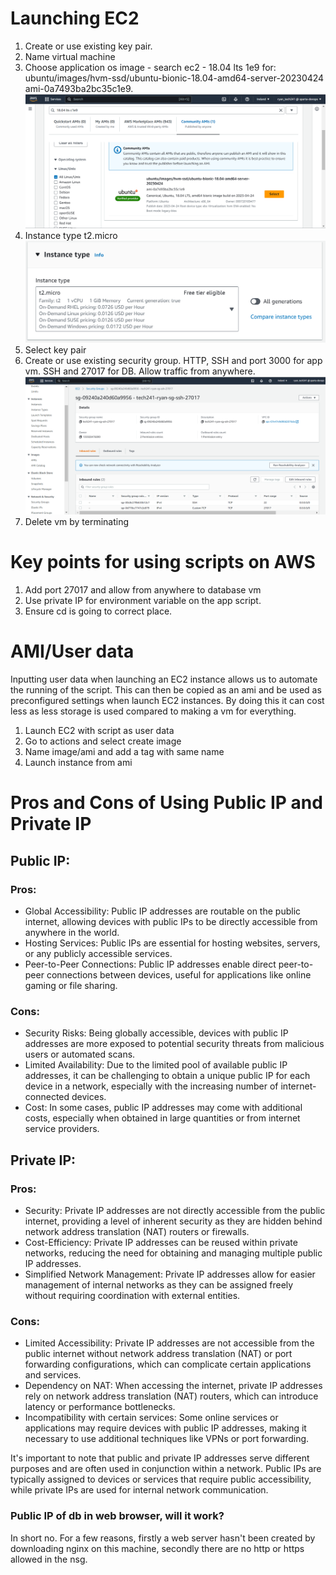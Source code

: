 # Launching EC2
1. Create or use existing key pair.
2. Name virtual machine
3. Choose application os image - search ec2 - 18.04 lts 1e9 for: ubuntu/images/hvm-ssd/ubuntu-bionic-18.04-amd64-server-20230424 ami-0a7493ba2bc35c1e9.![Alt text](images/screenshot1.png) 
4. Instance type t2.micro![Alt text](<images/Screenshot 2023-07-03 150049.png>)
5. Select key pair
6. Create or use existing security group. HTTP, SSH and port 3000 for app vm. SSH and 27017 for DB. Allow traffic from anywhere.![Alt text](<images/Screenshot 2023-07-03 155049.png>)
7. Delete vm by terminating 

# Key points for using scripts on AWS
1. Add port 27017 and allow from anywhere to database vm
2. Use private IP for environment variable on the app script.
3. Ensure cd is going to correct place.


# AMI/User data
Inputting user data when launching an EC2 instance allows us to automate the running of the script. This can then be copied as an ami and be used as preconfigured settings when launch EC2 instances. By doing this it can cost less as less storage is used compared to making a vm for everything.
1. Launch EC2 with script as user data
2. Go to actions and select create image
3. Name image/ami and add a tag with same name
4. Launch instance from ami

# Pros and Cons of Using Public IP and Private IP

## Public IP:
### Pros:
- Global Accessibility: Public IP addresses are routable on the public internet, allowing devices with public IPs to be directly accessible from anywhere in the world.
- Hosting Services: Public IPs are essential for hosting websites, servers, or any publicly accessible services.
- Peer-to-Peer Connections: Public IP addresses enable direct peer-to-peer connections between devices, useful for applications like online gaming or file sharing.

### Cons:
- Security Risks: Being globally accessible, devices with public IP addresses are more exposed to potential security threats from malicious users or automated scans.
- Limited Availability: Due to the limited pool of available public IP addresses, it can be challenging to obtain a unique public IP for each device in a network, especially with the increasing number of internet-connected devices.
- Cost: In some cases, public IP addresses may come with additional costs, especially when obtained in large quantities or from internet service providers.

## Private IP:
### Pros:
- Security: Private IP addresses are not directly accessible from the public internet, providing a level of inherent security as they are hidden behind network address translation (NAT) routers or firewalls.
- Cost-Efficiency: Private IP addresses can be reused within private networks, reducing the need for obtaining and managing multiple public IP addresses.
- Simplified Network Management: Private IP addresses allow for easier management of internal networks as they can be assigned freely without requiring coordination with external entities.

### Cons:
- Limited Accessibility: Private IP addresses are not accessible from the public internet without network address translation (NAT) or port forwarding configurations, which can complicate certain applications and services.
- Dependency on NAT: When accessing the internet, private IP addresses rely on network address translation (NAT) routers, which can introduce latency or performance bottlenecks.
- Incompatibility with certain services: Some online services or applications may require devices with public IP addresses, making it necessary to use additional techniques like VPNs or port forwarding.

It's important to note that public and private IP addresses serve different purposes and are often used in conjunction within a network. Public IPs are typically assigned to devices or services that require public accessibility, while private IPs are used for internal network communication.

### Public IP of db in web browser, will it work?
In short no. For a few reasons, firstly a web server hasn't been created by downloading nginx on this machine, secondly there are no http or https allowed in the nsg.